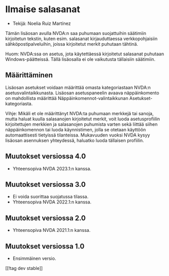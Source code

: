 # Ilmaise salasanat #

* Tekijä: Noelia Ruiz Martínez

Tämän lisäosan avulla NVDA:n saa puhumaan suojattuihin säätimiin kirjoitetun
tekstin, kuten esim. salasanat kirjauduttaessa verkkopohjaisiin
sähköpostipalveluihin, joissa kirjoitetut merkit puhutaan tähtinä.

Huom: NVDA:ssa on asetus, jota käytettäessä kirjoitetut salasanat puhutaan
Windows-päätteissä. Tällä lisäosalla ei ole vaikutusta tällaisiin säätimiin.

## Määrittäminen

Lisäosan asetukset voidaan määrittää omasta kategoriastaan NVDA:n
asetusvalintaikkunasta. Lisäosan asetuspaneelin avaava näppäinkomento on
mahdollista määrittää  Näppäinkomennot-valintaikkunan
Asetukset-kategoriasta.

Vihje: Mikäli et ole määrittänyt NVDA:ta puhumaan merkkejä tai sanoja, mutta
haluat kuulla salasanojen kirjoitetut merkit, voit luoda asetusprofiilin
kirjoitettujen merkkien ja salasanojen puhumista varten sekä liittää siihen
näppäinkomennon tai luoda käynnistimen, jolla se otetaan käyttöön
automaattisesti tietyissä tilanteissa. Mukavuuden vuoksi NVDA kysyy lisäosan
asennuksen yhteydessä, haluatko luoda tällaisen profiilin.

## Muutokset versiossa 4.0 ##
* Yhteensopiva NVDA 2023.1:n kanssa.

## Muutokset versiossa 3.0 ##
* Ei voida suorittaa suojatussa tilassa.
* Yhteensopiva NVDA 2022.1:n kanssa.

## Muutokset versiossa 2.0 ##
* Yhteensopiva NVDA 2021.1:n kanssa.

## Muutokset versiossa 1.0 ##
* Ensimmäinen versio.

[[!tag dev stable]]


